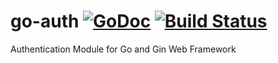 # go-auth [![GoDoc](https://godoc.org/github.com/ngurajeka/go-auth?status.svg)](https://godoc.org/github.com/ngurajeka/go-auth) [![Build Status](https://travis-ci.org/ngurajeka/go-auth.svg?branch=master)](https://travis-ci.org/ngurajeka/go-auth)
Authentication Module for Go and Gin Web Framework
